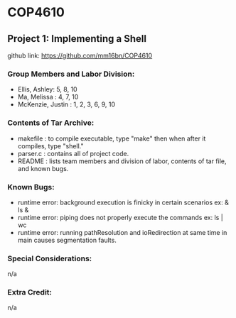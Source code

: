# COP4610

## Project 1: Implementing a Shell

github link: https://github.com/mm16bn/COP4610

### Group Members and Labor Division:
- Ellis, Ashley: 5, 8, 10
- Ma, Melissa : 4, 7, 10
- McKenzie, Justin : 1, 2, 3, 6, 9, 10

### Contents of Tar Archive:
- makefile : to compile executable, type "make" then when after it compiles, type "shell." 
- parser.c : contains all of project code. 
- README : lists team members and division of labor, contents of tar file, and known bugs. 

### Known Bugs:
-   runtime error: background execution is finicky in certain scenarios ex: & ls &
- runtime error: piping does not properly execute the commands ex: ls | wc 
- runtime error: running pathResolution and ioRedirection at same time in main causes segmentation faults. 

### Special Considerations: 
n/a

### Extra Credit: 
n/a
